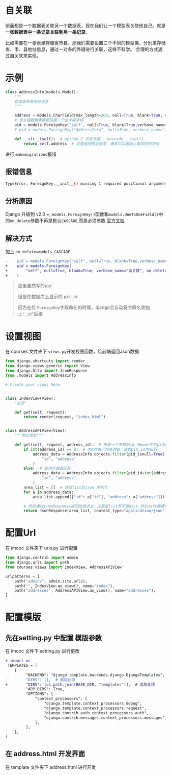 # 自关联
前面都是一个数据表关联另一个数据表，现在我们让一个模型表关联他自己。就是**一张数据表中一条记录关联到另一条记录**。

比如需要在一张表里存储省市县，那我们需要设置三个不同的模型类，分别来存储省、市、县地址信息，通过一对多的外键进行关联，这样不科学。
合理的方式通过自关联来实现。

# 示例
```python
class AddressInfo(models.Model):
    """
    存储省市县地址信息
    """

    address = models.CharField(max_length=200, null=True, blank=True, verbose_name="地址")
    # 自关联数据表需要设置一个自关联字段
    pid = models.ForeignKey("self", null=True, blank=True,verbose_name="自关联")
    # pid = models.ForeignKey("AddressInfo", null=True, verbose_name="自关联")  # 两种写法

    def __str__(self):  # python 2 中写法是 __unicode__ (self)_
        return self.address  # 这里返回地址信息，通常可以返回上面写好的字段

```

进行 `makemigrations`报错
## 报错信息
```sh
TypeError: ForeignKey.__init__() missing 1 required positional argument: 'on_delete'
```
## 分析原因
Django 升级到 v2.0 +, `models.ForeignKey()`函数和`models.OneToOneField()`中的`on_delete`参数不再是默认`CASCADE`,而是必须参数 
[官方文档](https://docs.djangoproject.com/en/4.2//ref/models/fields/#django.db.models.ForeignKey.on_delete)

## 解决方式
加上 `on_delete=models.CASCADE`
```diff
-    pid = models.ForeignKey("self", null=True, blank=True,verbose_name="自关联")
+    pid = models.ForeignKey(
+        "self", null=True, blank=True, verbose_name="自关联", on_delete=models.CASCADE
+    )
```

> 这里虽然写的`pid`
> 
> 但是在数据库上显示的 `pid_id`
> 
> 因为在给 `ForeignKey`字段命名的时候，django会自动将字段名称加上`"_id"`后缀

# 设置视图
在 courses 文件夹下 `views.py`开发视图函数，给前端返回Json数据
```python
from django.shortcuts import render
from django.views.generic import View
from django.http import JsonResponse
from .models import AddressInfo

# Create your views here.


class IndexView(View):
    "主页"

    def get(self, request):
        return render(request, "index.html")


class AddressAPIView(View):
    """地址信息"""

    def get(self, request, address_id):  # 接收一个参数的id,指mode中的pid属性对应的字段，即表中的pid_id.
        if int(address_id) == 0:  # 为0时表示为查询省，省的pid_id为null
            address_data = AddressInfo.objects.filter(pid_isnull=True).valuse(
                "id", "address"
            )
        else:  # 查询市或者区县
            address_data = AddressInfo.objects.filter(pid_id=int(address_id)).valuse(
                "id", "address"
            )
        area_list = []  # 转成list后json 序列化
        for a in address_data:
            area_list.append({"id": a["id"], "address": a["address"]})

        # 然后通过jsonResponse返回给请求方，这里是list而不是dict,所以safe需要传False
        return JsonResponse(area_list, content_type="application/json", safe=False)
```

# 配置Url
在 imooc 文件夹下 urls.py 进行配置
```python
from django.contrib import admin
from django.urls import path
from courses.views import IndexView, AddressAPIView

urlpatterns = [
    path("admin/", admin.site.urls),
    path("", IndexView.as_view(), name="index"),
    path("addresses", AddressAPIView.as_view(), name="addresses"),
]

```

# 配置模版
## 先在setting.py 中配置 模版参数
在 imooc 文件下 setting.py 进行更改
```diff
+ import os
 TEMPLATES = [
    {
         "BACKEND": "django.template.backends.django.DjangoTemplates",
-        "DIRS": [],  # 添加此项
+        "DIRS": [os.path.join(BASE_DIR, "templates")],  # 添加此项
         "APP_DIRS": True,
         "OPTIONS": {
             "context_processors": [
                 "django.template.context_processors.debug",
                 "django.template.context_processors.request",
                 "django.contrib.auth.context_processors.auth",
                 "django.contrib.messages.context_processors.messages",
             ],
         },
    },
]
```

## 在 address.html 开发界面
在 template 文件夹下 address.html 进行开发